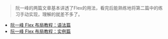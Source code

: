 

> 阮一峰的两篇文章基本讲透了Flex的用法，看完后能熟练地将第二篇中的练习手动实现，理解的就差不多了。
- [阮一峰 Flex 布局教程：语法篇](http://www.ruanyifeng.com/blog/2015/07/flex-grammar.html)
- [阮一峰 Flex 布局教程：实例篇](http://www.ruanyifeng.com/blog/2015/07/flex-examples.html)


